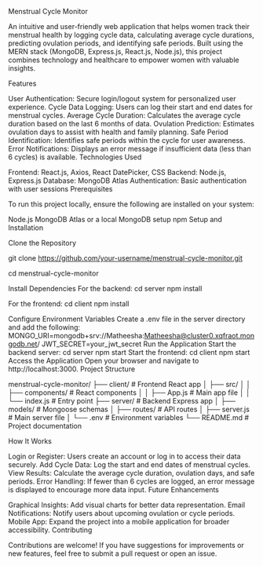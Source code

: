 Menstrual Cycle Monitor

An intuitive and user-friendly web application that helps women track their menstrual health by logging cycle data, calculating average cycle durations, predicting ovulation periods, and identifying safe periods. Built using the MERN stack (MongoDB, Express.js, React.js, Node.js), this project combines technology and healthcare to empower women with valuable insights.

Features

User Authentication: Secure login/logout system for personalized user experience.
Cycle Data Logging: Users can log their start and end dates for menstrual cycles.
Average Cycle Duration: Calculates the average cycle duration based on the last 6 months of data.
Ovulation Prediction: Estimates ovulation days to assist with health and family planning.
Safe Period Identification: Identifies safe periods within the cycle for user awareness.
Error Notifications: Displays an error message if insufficient data (less than 6 cycles) is available.
Technologies Used

Frontend: React.js, Axios, React DatePicker, CSS
Backend: Node.js, Express.js
Database: MongoDB Atlas
Authentication: Basic authentication with user sessions
Prerequisites

To run this project locally, ensure the following are installed on your system:

Node.js
MongoDB Atlas or a local MongoDB setup
npm
Setup and Installation

Clone the Repository

git clone https://github.com/your-username/menstrual-cycle-monitor.git

cd menstrual-cycle-monitor

Install Dependencies
For the backend:
cd server
npm install

For the frontend:
cd client
npm install

Configure Environment Variables Create a .env file in the server directory and add the following:
MONGO_URI=mongodb+srv://Matheesha:Matheesha@cluster0.xqfraot.mongodb.net/
JWT_SECRET=your_jwt_secret
Run the Application
Start the backend server:
cd server
npm start
Start the frontend:
cd client
npm start
Access the Application Open your browser and navigate to http://localhost:3000.
Project Structure

menstrual-cycle-monitor/
├── client/ # Frontend React app
│ ├── src/
│ │ ├── components/ # React components
│ │ ├── App.js # Main app file
│ │ └── index.js # Entry point
├── server/ # Backend Express app
│ ├── models/ # Mongoose schemas
│ ├── routes/ # API routes
│ ├── server.js # Main server file
│ └── .env # Environment variables
└── README.md # Project documentation


How It Works

Login or Register: Users create an account or log in to access their data securely.
Add Cycle Data: Log the start and end dates of menstrual cycles.
View Results: Calculate the average cycle duration, ovulation days, and safe periods.
Error Handling: If fewer than 6 cycles are logged, an error message is displayed to encourage more data input.
Future Enhancements

Graphical Insights: Add visual charts for better data representation.
Email Notifications: Notify users about upcoming ovulation or cycle periods.
Mobile App: Expand the project into a mobile application for broader accessibility.
Contributing

Contributions are welcome! If you have suggestions for improvements or new features, feel free to submit a pull request or open an issue.
